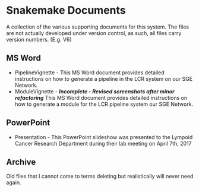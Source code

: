 # Snakemake Documents
A collection of the various supporting documents for this system. The files are not actually developed under 
version control, as such, all files carry version numbers. (E.g. V6)

## MS Word
* PipelineVignette - This MS Word document provides detailed instructions on how to generate a pipeline in the LCR system on our SGE Network.
* ModuleVignette - ***Incomplete - Revised screenshots after minor refactoring*** This MS Word document provides detailed instructions 
on how to generate a module for the LCR pipeline system our SGE Network.

## PowerPoint
* Presentation - This PowerPoint slideshow was presented to the Lympoid Cancer Research Department during their lab meeting on April 7th, 2017

## Archive
Old files that I cannot come to terms deleting but realistically will never need again.
